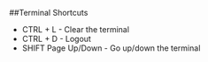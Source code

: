 ##Terminal Shortcuts
- CTRL + L - Clear the terminal
- CTRL + D - Logout
- SHIFT Page Up/Down - Go up/down the terminal